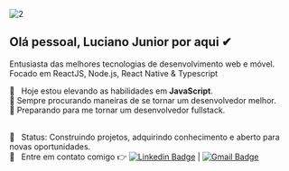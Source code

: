 ![2](https://user-images.githubusercontent.com/59096165/89748356-255e2600-da99-11ea-9827-bcb677a1848f.jpg)


## Olá pessoal, Luciano Junior por aqui  ✔ 
Entusiasta das melhores tecnologias de desenvolvimento web e móvel. <br/>
Focado em ReactJS, Node.js, React Native & Typescript 

 :rocket:  &nbsp; Hoje estou elevando as habilidades em **JavaScript**.
 <br/>👀 Sempre procurando maneiras de se tornar um desenvolvedor melhor.
 <br/>💪 Preparando para me tornar um desenvolvedor fullstack.

 <br/> 💬  &nbsp; Status: Construindo projetos, adquirindo conhecimento e aberto para novas oportunidades.
 <br/> :email: &nbsp; Entre em contato comigo 👉 [![Linkedin Badge](https://img.shields.io/badge/-LucianoJunior-blue?style=flat-square&logo=Linkedin&logoColor=white&link=https://www.linkedin.com/in/luciano-junior-dev/)](https://www.linkedin.com/in/luciano-junior-dev/) 
| 
[![Gmail Badge](https://img.shields.io/badge/-lucianojuniorarl@gmail.com-c14438?style=flat-square&logo=Gmail&logoColor=white&link=mailto:lucianojuniorarl@gmail.com)](mailto:lucianojuniorarl@gmail.com)
